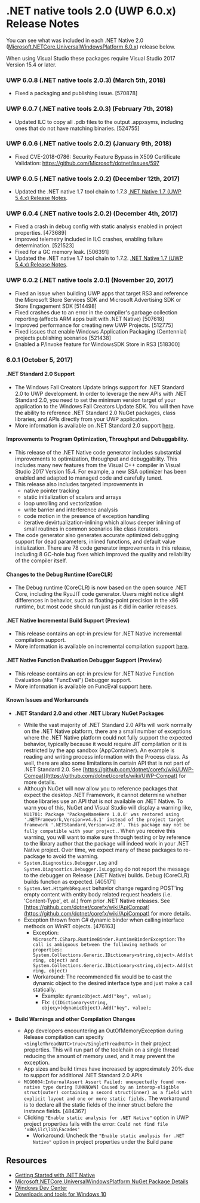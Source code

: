 # .NET native tools 2.0 (UWP 6.0.x) Release Notes

You can see what was included in each .NET Native 2.0 ([Microsoft.NETCore.UniversalWindowsPlatform 6.0.x](https://www.nuget.org/packages/Microsoft.NETCore.UniversalWindowsPlatform)) release below.

When using Visual Studio these packages require Visual Studio 2017 Version 15.4 or later.

### UWP 6.0.8 (.NET native tools 2.0.3) (March 5th, 2018)
- Fixed a packaging and publishing issue. [570878]

### UWP 6.0.7 (.NET native tools 2.0.3) (February 7th, 2018)
- Updated ILC to copy all .pdb files to the output .appxsyms, including ones that do not have matching binaries. [524755]

### UWP 6.0.6 (.NET native tools 2.0.2) (January 9th, 2018)
- Fixed CVE-2018-0786: Security Feature Bypass in X509 Certificate Validation: https://github.com/Microsoft/dotnet/issues/597

### UWP 6.0.5 (.NET native tools 2.0.2) (December 12th, 2017)
- Updated the .NET native 1.7 tool chain to 1.7.3 [.NET Native 1.7 (UWP 5.4.x) Release Notes](https://github.com/Microsoft/dotnet/blob/master/releases/UWP/net-native1.7/README.md).

### UWP 6.0.4 (.NET native tools 2.0.2) (December 4th, 2017)			
- Fixed a crash in debug config with static analysis enabled in project properties. [473689]
- Improved telemetry included in ILC crashes, enabling failure determination. [521523]
- Fixed for a GC memory leak. [506391]
- Updated the .NET native 1.7 tool chain to 1.7.2. [.NET Native 1.7 (UWP 5.4.x) Release Notes](https://github.com/Microsoft/dotnet/blob/master/releases/UWP/net-native1.7/README.md).

### UWP 6.0.2 (.NET native tools 2.0.1) (November 20, 2017)
- Fixed an issue when building UWP apps that target RS3 and reference the Microsoft Store Services SDK and Microsoft Advertising SDK or Store Engagement SDK [514498]
- Fixed crashes due to an error in the compiler's garbage collection reporting (affects ARM apps built with .NET Native) [507618]
- Improved performance for creating new UWP Projects. [512775]
- Fixed issues that enable Windows Application Packaging (Centennial) projects publishing scenarios [521438]
- Enabled a P/Invoke feature for WindowsSDK Store in RS3 [518300]

### 6.0.1 (October 5, 2017)

#### .NET Standard 2.0 Support

- The Windows Fall Creators Update brings support for .NET Standard 2.0 to UWP development. In order to leverage the new APIs with .NET Standard 2.0, you need to set the minimum version target of your application to the Windows Fall Creators Update SDK. You will then have the ability to reference .NET Standard 2.0 NuGet packages, class libraries, and APIs directly from your UWP application.
- More information is available on .NET Standard 2.0 support [here](https://docs.microsoft.com/en-us/dotnet/standard/net-standard).

#### Improvements to Program Optimization, Throughput and Debuggability.

- This release of the .NET Native code generator includes substantial improvements to optimization, throughput and debuggability. This includes many new features from the Visual C++ compiler in Visual Studio 2017 Version 15.4.  For example, a new SSA optimizer has been enabled and adapted to managed code and carefully tuned.
- This release also includes targeted improvements in
    - native pointer tracking
    - static initialization of scalars and arrays
    - loop unrolling and vectorization
    - write barrier and interference analysis
    - code motion in the presence of exception handling
    - iterative devirtualization-inlining which allows deeper inlining of small routines in common scenarios like class iterators.
- The code generator also generates accurate optimized debugging support for dead parameters, inlined functions, and default value initialization.  There are 78 code generator improvements in this release, including 8 GC-hole bug fixes which improved the quality and reliability of the compiler itself.

#### Changes to the Debug Runtime (CoreCLR)

- The Debug runtime (CoreCLR) is now based on the open source .NET Core, including the RyuJIT code generator.  Users might notice slight differences in behavior, such as floating-point precision in the x86 runtime, but most code should run just as it did in earlier releases.


#### .NET Native Incremental Build Support (Preview)

- This release contains an opt-in preview for .NET Native incremental compilation support.
- More information is available on incremental compilation support [here](incremental-compilation.md).

#### .NET Native Function Evaluation Debugger Support (Preview)

- This release contains an opt-in preview for .NET Native Function Evaluation (aka "FuncEval") Debugger support.
- More information is available on FuncEval support [here](funceval.md).


#### Known Issues and Workarounds

- **.NET Standard 2.0 and other .NET Library NuGet Packages**
    - While the vast majority of .NET Standard 2.0 APIs will work normally on the .NET Native platform, there are a small number of exceptions where the .NET Native platform could not fully support the expected behavior, typically because it would require JIT compilation or it is restricted by the app sandbox (AppContainer). An example is reading and writing process information with the Process class. As well, there are also some limitations in certain API that is not part of .NET Standard 2.0. See [https://github.com/dotnet/corefx/wiki/UWP-Compat](https://github.com/dotnet/corefx/wiki/UWP-Compat) for more details.
    - Although NuGet will now allow you to reference packages that expect the desktop .NET Framework, it cannot determine whether those libraries use an API that is not available on .NET Native. To warn you of this, NuGet and Visual Studio will display a warning like, ```NU1701: Package 'PackageNameHere 1.0.0' was restored using '.NETFramework,Version=v4.6.1' instead of the project target framework '.NETStandard,Version=v2.0'. This package may not be fully compatible with your project.```. When you receive this warning, you will want to make sure through testing or by reference to the library author that the package will indeed work in your .NET Native project. Over time, we expect many of these packages to re-package to avoid the warning.
    - ```System.Diagnostics.Debugger.Log``` and ```System.Diagnostics.Debugger.IsLogging``` do not report the message to the debugger on Release (.NET Native) builds.  Debug (CoreCLR) builds function as expected.  [405171]
    - ```System.Net.HttpWebRequest``` behavior change regarding POST'ing empty content with entity body related request headers (i.e. 'Content-Type', et. al.) from prior .NET Native releases. See [https://github.com/dotnet/corefx/wiki/ApiCompat](https://github.com/dotnet/corefx/wiki/ApiCompat) for more details.
    - Exception thrown from C# dynamic binder when calling interface methods on WinRT objects. [476163]
        - Exception: ```Microsoft.CSharp.RuntimeBinder.RuntimeBinderException:The call is ambiguous between the following methods or properties: System.Collections.Generic.IDictionary<string,object>.Add(string, object) and System.Collections.Generic.IDictionary<string,object>.Add(string, object)```
        - Workaround: The recommended fix would be to cast the dynamic object to the desired interface type and just make a call statically.
            - Example: ```dynamicObject.Add("key", value);```
            - Fix: ```((IDictionary<string, objecy>)dynamicObject).Add("key", value);```

- **Build Warnings and other Compilation Changes**
    - App developers encountering an OutOfMemoryException during Release compilation can specify ```<SingleThreadNUTC>true</SingleThreadNUTC>``` in their project properties.  This will run part of the toolchain on a single thread reducing the amount of memory used, and it may prevent the exception.
    - App sizes and build times have increased by approximately 20% due to support for additional .NET Standard 2.0 APIs
    - ```MCG0004:InternalAssert Assert Failed: unexpectedly found non-native type during [UNKNOWN] Caused by an interop-eligible struct(outer) containing a second struct(inner) as a field with explicit layout and one or more static fields.``` The workaround is to declare all the static fields of the inner struct before the instance fields. [484367]
    - Clicking ```"Enable static analysis for .NET Native"``` option in UWP project properties fails with the error: ```Could not find file 'x86\ilc\lib\Facades'```
        - Workaround: Uncheck the ```"Enable static analysis for .NET Native"``` option in project properties under the Build pane

## Resources

- [Getting Started with .NET Native](https://docs.microsoft.com/en-us/dotnet/framework/net-native/getting-started-with-net-native)
- [Microsoft.NETCore.UniversalWindowsPlatform NuGet Package Details](https://www.nuget.org/packages/Microsoft.NETCore.UniversalWindowsPlatform)
- [Windows Dev Center](https://developer.microsoft.com/en-us/windows/apps/getstarted)
- [Downloads and tools for Windows 10](https://developer.microsoft.com/en-us/windows/downloads)
